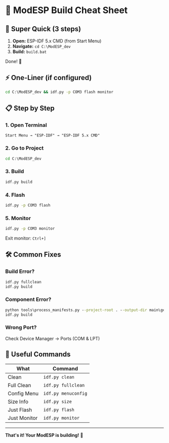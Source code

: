 # 🎯 ModESP Build Cheat Sheet

## 🚀 Super Quick (3 steps)

1. **Open:** ESP-IDF 5.x CMD (from Start Menu)
2. **Navigate:** `cd C:\ModESP_dev`
3. **Build:** `build.bat`

Done! 🎉

## ⚡ One-Liner (if configured)

```cmd
cd C:\ModESP_dev && idf.py -p COM3 flash monitor
```

## 📋 Step by Step

### 1. Open Terminal
```
Start Menu → "ESP-IDF" → "ESP-IDF 5.x CMD"
```

### 2. Go to Project
```cmd
cd C:\ModESP_dev
```

### 3. Build
```cmd
idf.py build
```

### 4. Flash
```cmd
idf.py -p COM3 flash
```

### 5. Monitor
```cmd
idf.py -p COM3 monitor
```

Exit monitor: `Ctrl+]`

## 🛠️ Common Fixes

### Build Error?
```cmd
idf.py fullclean
idf.py build
```

### Component Error?
```cmd
python tools\process_manifests.py --project-root . --output-dir main\generated
idf.py build
```

### Wrong Port?
Check Device Manager → Ports (COM & LPT)

## 🔧 Useful Commands

| What | Command |
|------|---------|
| Clean | `idf.py clean` |
| Full Clean | `idf.py fullclean` |
| Config Menu | `idf.py menuconfig` |
| Size Info | `idf.py size` |
| Just Flash | `idf.py flash` |
| Just Monitor | `idf.py monitor` |

---

**That's it! Your ModESP is building!** 🚀
